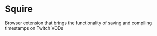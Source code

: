 # Squire
Browser extension that brings the functionality of saving and compiling timestamps on Twitch VODs
